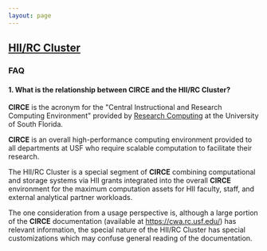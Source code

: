 ```yaml
---
layout: page
---
```


## [HII/RC Cluster](../hii-rc.html)

### FAQ

#### 1. What is the relationship between CIRCE and the HII/RC Cluster?

**CIRCE** is the acronym for the "Central Instructional and Research Computing Environment"
provided by [Research Computing](http://www.usf.edu/it/research-computing/) at the University of South Florida.

**CIRCE** is an overall high-performance computing environment provided to all departments
at USF who require scalable computation to facilitate their research.

The HII/RC Cluster is a special segment of **CIRCE**
combining computational and storage systems via HII grants integrated into the overall **CIRCE** environment
for the maximum computation assets for HII faculty, staff, and external analytical partner workloads.

The one consideration from a usage perspective is, although a large portion of the **CIRCE** documentation
(available at https://cwa.rc.usf.edu/) has relevant information, the special nature of the HII/RC Cluster
has special customizations which may confuse general reading of the documentation.


